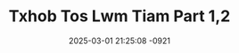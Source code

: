 ---
layout: movie-video-data
date: 2025-03-01 21:25:08 -0921
categories: movie

# Site Attributes
title: "Txhob Tos Lwm Tiam Part 1,2"
permalink: "/movie/Txhob_Tos_Lwm_Tiam_Part_1,2"

# Movie Attributes
synopsis: ""
producer: "Kou Thao"
director: "Kou Thao"
writer: "Kou Thao, Dao Xiong"
video_link: "https://youtu.be/y5vx-6laRCc?si=3Mq3EKEpYsipSLpE"
genre: "Drama Romance"
year: "2008"
release_type: "DVD"
storage: "Center for Hmong Studies"
thumbnail: "/assets/images/movie_thumbnails/Txhob Tos Lwm Tiam Part 1,2.jpeg"
publishing_company: "Hmong Media Production"

# Sequels + Parts
base_movie: ""
total_parts: 
sequel: ""

# Movie Cast
cast:
- name: "Meej Thoj"
- name: "Ntxawm Lauj"
- name: "Paj Thoj"
- name: "Tsab Lis"
- name: "Txais Hawj"
- name: "Lis Vaj"
- name: "Ntxhais Tsab"
---